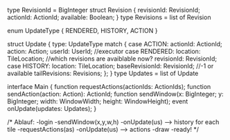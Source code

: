 type RevisionId = BigInteger
struct Revision {
	revisionId: RevisionId;
	actionId: ActionId;
	available: Boolean;
}
type Revisions = list of Revision

enum UpdateType {
  RENDERED,
  HISTORY,
  ACTION
}

struct Update {
  type: UpdateType match {
    case ACTION:
	  actionId: ActionId;
	  action: Action;
	  userId: UserId; //executor
    case RENDERED:
      location: TileLocation; //which revisions are avaiblable now?
      revisionId: RevisionId;
	case HISTORY:
	  location: TileLocation;
	  baseRevisionId: RevisionId; //-1 or available
	  tailRevisions: Revisions;
  };
}
type Updates = list of Update

interface Main {
	function requestActions(actionIds: ActionIds);
	function sendAction(action: Action): ActionId;
	function sendWindow(x: BigInteger; y: BigInteger; 
	  width: WindowWidth; height: WindowHeight);
	event onUpdate(updates: Updates);
}

/*
Ablauf:
-login
-sendWindow(x,y,w,h)
-onUpdate(us) --> history for each tile
-requestActions(as)
-onUpdate(us) --> actions
-draw
-ready!
*/